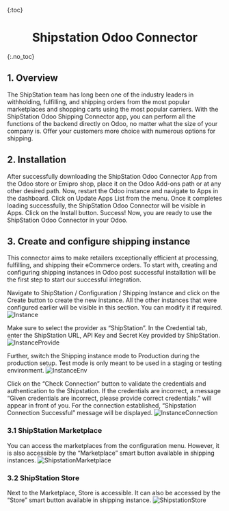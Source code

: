 {:toc}

<h1 align="center"> Shipstation Odoo Connector </h1>
{:.no_toc}

<!-- ## Table of contant
- [Overview](#overview)
- [Installation](#installation)
  - [1. Create and configure shipping instance](#create-and-configure-shipping-instance) -->

## 1. Overview
The ShipStation team has long been one of the industry leaders in withholding, fulfilling, and shipping orders from the most popular marketplaces and shopping carts using the most popular carriers. With the ShipStation Odoo Shipping Connector app, you can perform all the functions of the backend directly on Odoo, no matter what the size of your company is. Offer your customers more choice with numerous options for shipping.

## 2. Installation
After successfully downloading the ShipStation Odoo Connector App from the Odoo store or Emipro shop, place it on the Odoo Add-ons path or at any other desired path. Now, restart the Odoo instance and navigate to Apps in the dashboard. Click on Update Apps List from the menu. Once it completes loading successfully, the ShipStation Odoo Connector will be visible in Apps.
Click on the Install button. Success! Now, you are ready to use the ShipStation Odoo Connector in your Odoo.
 

## 3. Create and configure shipping instance
This connector aims to make retailers exceptionally efficient at processing, fulfilling, and shipping their eCommerce orders. To start with, creating and configuring shipping instances in Odoo post successful installation will be the first step to start our successful integration. 

Navigate to ShipStation / Configuration / Shipping Instance and click on the Create button to create the new instance. All the other instances that were configured earlier will be visible in this section. You can modify it if required.
![Instance](https://www.emiprotechnologies.com/website/image/ir.attachment/33313_fad4fd4/datas)

Make sure to select the provider as “ShipStation”. In the Credential tab, enter the ShipStation URL, API Key and Secret Key provided by ShipStation.
![InstanceProvide](https://www.emiprotechnologies.com/website/image/ir.attachment/33314_b21d4fd/datas)

Further, switch the Shipping instance mode to Production during the production setup. Test mode is only meant to be used in a staging or testing environment.
![InstanceEnv](https://www.emiprotechnologies.com/website/image/ir.attachment/33315_18b952f/datas)

Click on the “Check Connection” button to validate the credentials and authentication to the Shipstation. If the credentials are incorrect, a message “Given credentials are incorrect, please provide correct credentials.” will appear in front of you. For the connection established, “Shipstation Connection Successful” message will be displayed.
![InstanceConnection](https://www.emiprotechnologies.com/website/image/ir.attachment/33316_11b087a/datas)

### 3.1 ShipStation Marketplace
You can access the marketplaces from the configuration menu. However, it is also accessible by the “Marketplace” smart button available in shipping instances.
![ShipstationMarketplace](https://www.emiprotechnologies.com/website/image/ir.attachment/33318_ae30d27/datas)

### 3.2 ShipStation Store
Next to the Marketplace, Store is accessible. It can also be accessed by the “Store” smart button available in shipping instance.
![ShipstationStore](https://www.emiprotechnologies.com/website/image/ir.attachment/33319_d5e781e/datas)
